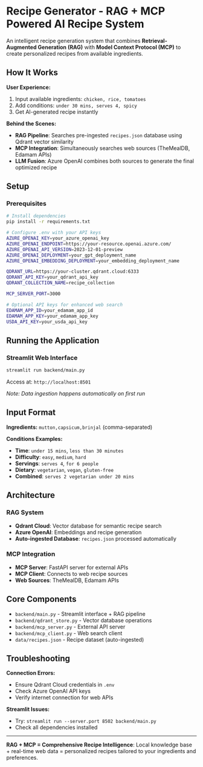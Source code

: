 # Recipe Generator - RAG + MCP Powered AI Recipe System

An intelligent recipe generation system that combines **Retrieval-Augmented Generation (RAG)** with **Model Context Protocol (MCP)** to create personalized recipes from available ingredients.

## How It Works

**User Experience:**
1. Input available ingredients: `chicken, rice, tomatoes`  
2. Add conditions: `under 30 mins, serves 4, spicy`
3. Get AI-generated recipe instantly

**Behind the Scenes:**
- **RAG Pipeline**: Searches pre-ingested `recipes.json` database using Qdrant vector similarity
- **MCP Integration**: Simultaneously searches web sources (TheMealDB, Edamam APIs)  
- **LLM Fusion**: Azure OpenAI combines both sources to generate the final optimized recipe

## Setup

### Prerequisites
```bash
# Install dependencies
pip install -r requirements.txt

# Configure .env with your API keys
AZURE_OPENAI_KEY=your_azure_openai_key
AZURE_OPENAI_ENDPOINT=https://your-resource.openai.azure.com/
AZURE_OPENAI_API_VERSION=2023-12-01-preview
AZURE_OPENAI_DEPLOYMENT=your_gpt_deployment_name
AZURE_OPENAI_EMBEDDING_DEPLOYMENT=your_embedding_deployment_name

QDRANT_URL=https://your-cluster.qdrant.cloud:6333
QDRANT_API_KEY=your_qdrant_api_key
QDRANT_COLLECTION_NAME=recipe_collection

MCP_SERVER_PORT=3000

# Optional API keys for enhanced web search
EDAMAM_APP_ID=your_edamam_app_id
EDAMAM_APP_KEY=your_edamam_app_key
USDA_API_KEY=your_usda_api_key
```

## Running the Application

### Streamlit Web Interface
```bash
streamlit run backend/main.py
```

Access at: `http://localhost:8501`

*Note: Data ingestion happens automatically on first run*

## Input Format

**Ingredients:** `mutton,capsicum,brinjal` (comma-separated)

**Conditions Examples:**
- **Time**: `under 15 mins`, `less than 30 minutes`
- **Difficulty**: `easy`, `medium`, `hard`
- **Servings**: `serves 4`, `for 6 people`
- **Dietary**: `vegetarian`, `vegan`, `gluten-free`
- **Combined**: `serves 2 vegetarian under 20 mins`

## Architecture

### RAG System
- **Qdrant Cloud**: Vector database for semantic recipe search
- **Azure OpenAI**: Embeddings and recipe generation
- **Auto-ingested Database**: `recipes.json` processed automatically

### MCP Integration  
- **MCP Server**: FastAPI server for external APIs
- **MCP Client**: Connects to web recipe sources
- **Web Sources**: TheMealDB, Edamam APIs

## Core Components
- `backend/main.py` - Streamlit interface + RAG pipeline
- `backend/qdrant_store.py` - Vector database operations
- `backend/mcp_server.py` - External API server
- `backend/mcp_client.py` - Web search client
- `data/recipes.json` - Recipe dataset (auto-ingested)

## Troubleshooting

**Connection Errors:**
- Ensure Qdrant Cloud credentials in `.env`
- Check Azure OpenAI API keys
- Verify internet connection for web APIs

**Streamlit Issues:**
- Try: `streamlit run --server.port 8502 backend/main.py`
- Check all dependencies installed

---

**RAG + MCP = Comprehensive Recipe Intelligence**: Local knowledge base + real-time web data = personalized recipes tailored to your ingredients and preferences.
